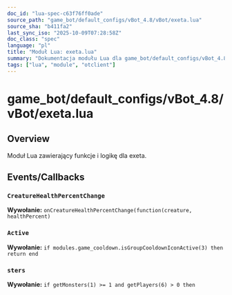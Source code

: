 ```yaml
---
doc_id: "lua-spec-c63f76ff0ade"
source_path: "game_bot/default_configs/vBot_4.8/vBot/exeta.lua"
source_sha: "b411fa2"
last_sync_iso: "2025-10-09T07:28:58Z"
doc_class: "spec"
language: "pl"
title: "Moduł Lua: exeta.lua"
summary: "Dokumentacja modułu Lua dla game_bot/default_configs/vBot_4.8/vBot/exeta.lua"
tags: ["lua", "module", "otclient"]
---
```


# game_bot/default_configs/vBot_4.8/vBot/exeta.lua

## Overview

Moduł Lua zawierający funkcje i logikę dla exeta.

## Events/Callbacks

### `CreatureHealthPercentChange`

**Wywołanie:** `onCreatureHealthPercentChange(function(creature, healthPercent)`

### `Active`

**Wywołanie:** `if modules.game_cooldown.isGroupCooldownIconActive(3) then return end`

### `sters`

**Wywołanie:** `if getMonsters(1) >= 1 and getPlayers(6) > 0 then`
